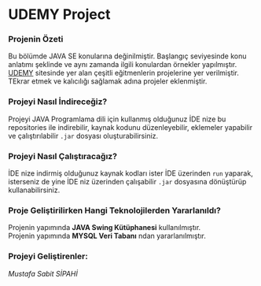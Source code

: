 # UDEMY Project

### Projenin Özeti

Bu bölümde JAVA SE konularına değinilmiştir. 
Başlangıç seviyesinde konu anlatımı şeklinde ve aynı zamanda ilgili konulardan örnekler yapılmıştır.
[UDEMY](https://www.udemy.com/) sitesinde yer alan çeşitli eğitmenlerin projelerine yer verilmiştir.
TEkrar etmek ve kalıcılığı sağlamak adına projeler eklenmiştir.

 
### Projeyi Nasıl İndireceğiz?

Projeyi JAVA Programlama dili için kullanmış olduğunuz İDE nize bu repositories ile indirebilir, 
kaynak kodunu düzenleyebilir, eklemeler yapabilir ve çalıştırılabilir `.jar` dosyası oluşturabilirsiniz.
	
### Projeyi Nasıl Çalıştıracağız?

İDE nize indirmiş olduğunuz kaynak kodları ister İDE üzerinden `run` yaparak,
isterseniz de yine İDE niz üzerinden çalışabilir `.jar` dosyasına dönüştürüp kullanabilirsiniz.

### Proje Geliştirilirken Hangi Teknolojilerden Yararlanıldı?

Projenin yapımında **JAVA Swing Kütüphanesi** kullanılmıştır.<br/>
Projenin yapımında **MYSQL Veri Tabanı** ndan yararlanılmıştır.<br/>
	
### Projeyi Geliştirenler:

*Mustafa Sabit SİPAHİ*


